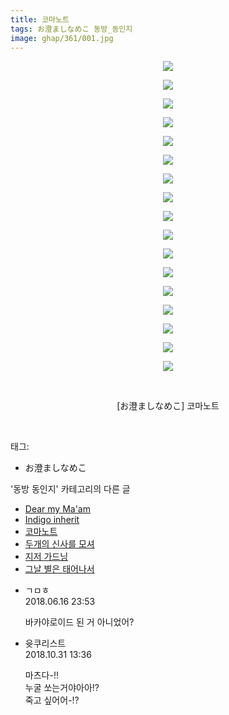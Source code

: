```yaml
---
title: 코마노트
tags: お澄ましなめこ 동방_동인지
image: ghap/361/001.jpg
---
```

<div class="article">
<p style="text-align: center; clear: none; float: none;"><img src="{{ site.nasurl }}/ghap/361/001.jpg"/></p>
<p style="text-align: center; clear: none; float: none;"><img src="{{ site.nasurl }}/ghap/361/002.jpg"/></p>
<p style="text-align: center; clear: none; float: none;"><img src="{{ site.nasurl }}/ghap/361/003.jpg"/></p>
<p style="text-align: center; clear: none; float: none;"><img src="{{ site.nasurl }}/ghap/361/004.jpg"/></p>
<p style="text-align: center; clear: none; float: none;"><img src="{{ site.nasurl }}/ghap/361/005.jpg"/></p>
<p style="text-align: center; clear: none; float: none;"><img src="{{ site.nasurl }}/ghap/361/006.jpg"/></p>
<p style="text-align: center; clear: none; float: none;"><img src="{{ site.nasurl }}/ghap/361/007.jpg"/></p>
<p style="text-align: center; clear: none; float: none;"><img src="{{ site.nasurl }}/ghap/361/008.jpg"/></p>
<p style="text-align: center; clear: none; float: none;"><img src="{{ site.nasurl }}/ghap/361/009.jpg"/></p>
<p style="text-align: center; clear: none; float: none;"><img src="{{ site.nasurl }}/ghap/361/010.jpg"/></p>
<p style="text-align: center; clear: none; float: none;"><img src="{{ site.nasurl }}/ghap/361/011.jpg"/></p>
<p style="text-align: center; clear: none; float: none;"><img src="{{ site.nasurl }}/ghap/361/012.jpg"/></p>
<p style="text-align: center; clear: none; float: none;"><img src="{{ site.nasurl }}/ghap/361/013.jpg"/></p>
<p style="text-align: center; clear: none; float: none;"><img src="{{ site.nasurl }}/ghap/361/014.jpg"/></p>
<p style="text-align: center; clear: none; float: none;"><img src="{{ site.nasurl }}/ghap/361/015.jpg"/></p>
<p style="text-align: center; clear: none; float: none;"><img src="{{ site.nasurl }}/ghap/361/016.jpg"/></p>
<p style="text-align: center; clear: none; float: none;"><img src="{{ site.nasurl }}/ghap/361/017.jpg"/></p>
<p style="text-align: center; clear: none; float: none;"><br/></p>
<p style="text-align: center; clear: none; float: none;">[お澄ましなめこ] 코마노트</p>
<p><br/></p>
</div><div class="tagTrail">
<p>태그: </p>
<ul>
<li>お澄ましなめこ</li>
</ul>
</div><div class="another">
<p>'동방 동인지' 카테고리의 다른 글</p>
<ul>
<li><a href="/2016-06-20-ghap_363">Dear my Ma'am</a></li>
<li><a href="/2016-06-20-ghap_362">Indigo inherit</a></li>
<li><a href="/2016-06-20-ghap_361">코마노트</a></li>
<li><a href="/2016-06-20-ghap_360">두개의 신사를 모셔</a></li>
<li><a href="/2016-06-20-ghap_359">지저 가드닝</a></li>
<li><a href="/2016-06-20-ghap_358">그날 별은 태어나서</a></li>
</ul>
</div><div class="cb_module cb_fluid">
<div class="cb_wrt cb_profile">
<div class="comment">
<ul>
<li class="cb_thumb_off" id="comment15271640">
<div class="cb_comment_area">
<div class="cb_info_area">
<div class="cb_section">
<span class="cb_nick_name">ㄱㅁㅎ</span>
</div>
<div class="cb_section">
<span class="cb_date">2018.06.16 23:53 </span>
</div>
</div>
<div class="cb_dsc_comment">
<p class="cb_dsc">
											바카야로이드 된 거 아니었어?
										</p>
</div>
</div></li>
<li class="cb_thumb_off" id="comment15365522">
<div class="cb_comment_area">
<div class="cb_info_area">
<div class="cb_section">
<span class="cb_nick_name">윳쿠리스트</span>
</div>
<div class="cb_section">
<span class="cb_date">2018.10.31 13:36 </span>
</div>
</div>
<div class="cb_dsc_comment">
<p class="cb_dsc">
											마츠다-!!<br/>
누굴 쏘는거야아아!?<br/>
죽고 싶어어-!?
										</p>
</div>
</div></li>
</ul>
</div>
</div><!-- commentList close -->
</div>